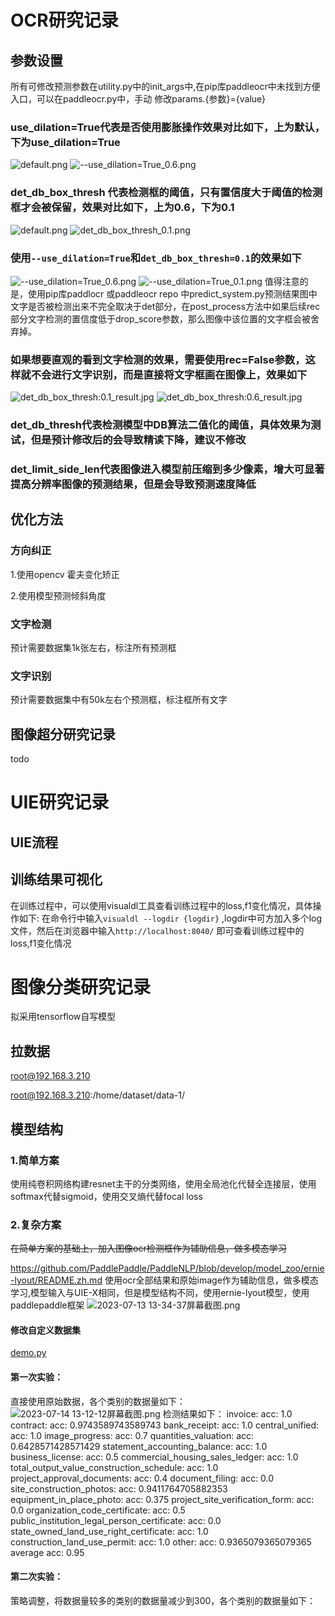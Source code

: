 # OCR研究记录
## 参数设置
所有可修改预测参数在utility.py中的init_args中,在pip库paddleocr中未找到方便入口，可以在paddleocr.py中，手动
修改params.{参数}={value}

### use_dilation=True代表是否使用膨胀操作效果对比如下，上为默认，下为use_dilation=True
![default.png](default.png)
![--use_dilation=True_0.6.png](--use_dilation%3DTrue_0.6.png)
### det_db_box_thresh 代表检测框的阈值，只有置信度大于阈值的检测框才会被保留，效果对比如下，上为0.6，下为0.1

![default.png](default.png)
![det_db_box_thresh_0.1.png](det_db_box_thresh_0.1.png)
### 使用`--use_dilation=True`和`det_db_box_thresh=0.1`的效果如下
![--use_dilation=True_0.6.png](--use_dilation%3DTrue_0.6.png)
![--use_dilation=True_0.1.png](--use_dilation%3DTrue_0.1.png)
值得注意的是，使用pip库paddlocr 或paddleocr repo 中predict_system.py预测结果图中文字是否被检测出来不完全取决于det部分，在post_process方法中如果后续rec部分文字检测的置信度低于drop_score参数，那么图像中该位置的文字框会被舍弃掉。

### 如果想要直观的看到文字检测的效果，需要使用rec=False参数，这样就不会进行文字识别，而是直接将文字框画在图像上，效果如下
![det_db_box_thresh:0.1_result.jpg](det_db_box_thresh%3A0.1_result.jpg)
![det_db_box_thresh:0.6_result.jpg](det_db_box_thresh%3A0.6_result.jpg)
### det_db_thresh代表检测模型中DB算法二值化的阈值，具体效果为测试，但是预计修改后的会导致精读下降，建议不修改

### det_limit_side_len代表图像进入模型前压缩到多少像素，增大可显著提高分辨率图像的预测结果，但是会导致预测速度降低
## 优化方法
### 方向纠正
1.使用opencv 霍夫变化矫正

2.使用模型预测倾斜角度
### 文字检测
预计需要数据集1k张左右，标注所有预测框
### 文字识别
预计需要数据集中有50k左右个预测框，标注框所有文字
## 图像超分研究记录
 todo
# UIE研究记录

## UIE流程

## 训练结果可视化
在训练过程中，可以使用visualdl工具查看训练过程中的loss,f1变化情况，具体操作如下:
在命令行中输入`visualdl --logdir {logdir}` ,logdir中可方加入多个log文件，然后在浏览器中输入`http://localhost:8040/` 即可查看训练过程中的loss,f1变化情况

# 图像分类研究记录
拟采用tensorflow自写模型 

## 拉数据
root@192.168.3.210

root@192.168.3.210:/home/dataset/data-1/
## 模型结构
### 1.简单方案
使用纯卷积网络构建resnet主干的分类网络，使用全局池化代替全连接层，使用softmax代替sigmoid，使用交叉熵代替focal loss
### 2.复杂方案
~~在简单方案的基础上，加入图像ocr检测框作为辅助信息，做多模态学习~~

https://github.com/PaddlePaddle/PaddleNLP/blob/develop/model_zoo/ernie-lyout/README.zh.md
使用ocr全部结果和原始image作为辅助信息，做多模态学习,模型输入与UIE-X相同，但是模型结构不同，使用ernie-lyout模型，使用paddlepaddle框架
![2023-07-13 13-34-37屏幕截图.png](2023-07-13%2013-34-37%E5%B1%8F%E5%B9%95%E6%88%AA%E5%9B%BE.png)

#### 修改自定义数据集

[demo.py](demo.py)

#### 第一次实验：
直接使用原始数据，各个类别的数据量如下：
![2023-07-14 13-12-12屏幕截图.png](2023-07-14%2013-12-12%E5%B1%8F%E5%B9%95%E6%88%AA%E5%9B%BE.png)
检测结果如下：
invoice: acc: 1.0
contract: acc: 0.9743589743589743
bank_receipt: acc: 1.0
central_unified: acc: 1.0
image_progress: acc: 0.7
quantities_valuation: acc: 0.6428571428571429
statement_accounting_balance: acc: 1.0
business_license: acc: 0.5
commercial_housing_sales_ledger: acc: 1.0
total_output_value_construction_schedule: acc: 1.0
project_approval_documents: acc: 0.4
document_filing: acc: 0.0
site_construction_photos: acc: 0.9411764705882353
equipment_in_place_photo: acc: 0.375
project_site_verification_form: acc: 0.0
organization_code_certificate: acc: 0.5
public_institution_legal_person_certificate: acc: 0.0
state_owned_land_use_right_certificate: acc: 1.0
construction_land_use_permit: acc: 1.0
other: acc: 0.9365079365079365
average acc: 0.95

#### 第二次实验：
策略调整，将数据量较多的类别的数据量减少到300，各个类别的数据量如下：






